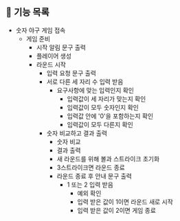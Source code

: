 ## 🚀 기능 목록

- 숫자 야구 게임 접속
    - 게임 준비
        - 시작 알림 문구 출력    
        - 플레이어 생성 
        - 라운드 시작
            - 입력 요청 문구 출력
            - 서로 다른 세 자리 수 입력 받음
                - 요구사항에 맞는 입력인지 확인
                  - 입력값이 세 자리가 맞는지 확인
                  - 입력값이 모두 숫자인지 확인
                  - 입력값 안에 '0'을 포함하는지 확인
                  - 입력값이 모두 다른지 확인
            - 숫자 비교하고 결과 출력
                - 숫자 비교
                - 결과 출력
                - 새 라운드를 위해 볼과 스트라이크 초기화
                - 3스트라이크면 라운드 종료
                - 라운드 종료 후 안내 문구 출력
                  - 1 또는 2 입력 받음
                      - 예외 확인
                      - 입력 받은 값이 1이면 라운드 새로 시작
                      - 입력 받은 값이 2이면 게임 종료
